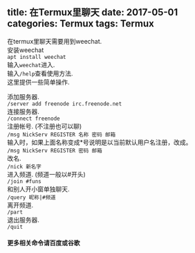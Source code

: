 title: 在Termux里聊天
date: 2017-05-01
categories: Termux
tags: Termux
---

在termux里聊天需要用到weechat.  
安装weechat  
`apt install weechat`  
输入`weechat`进入.  
输入`/help`查看使用方法.  
这里提供一些简单操作.    

<!-- more -->
添加服务器.  
`/server add freenode irc.freenode.net`   
连接服务器.   
`/connect freenode`    
注册帐号. (不注册也可以聊)   
`/msg NickServ REGISTER 名称 密码 邮箱`   
输入时，如果上面名称变成*号说明是以当前默认用户名注册，改成。  
`/msg NickServ REGISTER 密码 邮箱`    
改名.  
`/nick 新名字`    
进入频道.  (频道一般以#开头)  
`/join #funs`    
和别人开小窗单独聊天.   
`/query 昵称|#频道`   
离开频道.  
`/part`   
退出服务器.   
`/quit`   
#### 更多相关命令请百度或谷歌
